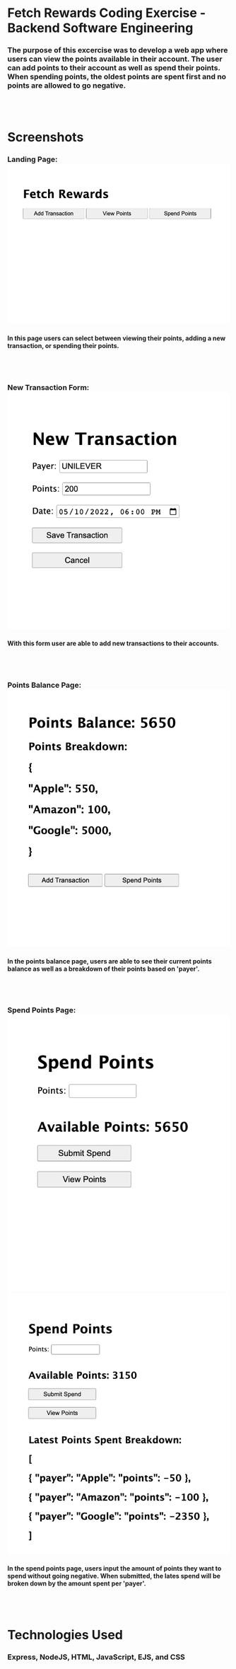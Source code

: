 # Fetch Rewards Coding Exercise - Backend Software Engineering
### The purpose of this excercise was to develop a web app where users can view the points available in their account. The user can add points to their account as well as spend their points. When spending points, the oldest points are spent first and no points are allowed to go negative.
<br>
<br>

# Screenshots
### Landing Page:![](/public/images/landingpage.png)
#### In this page users can select between viewing their points, adding a new transaction, or spending their points.
<br>
<br>

### New Transaction Form:![](/public/images/newtransaction.png)
#### With this form user are able to add new transactions to their accounts.
<br>
<br>

### Points Balance Page:![](/public/images/pointspage.png)
#### In the points balance page, users are able to see their current points balance as well as a breakdown of their points based on 'payer'.
<br>
<br>

### Spend Points Page:![](/public/images/spendpoints1.png)![](/public/images/spendpoints2.png)
#### In the spend points page, users input the amount of points they want to spend without going negative. When submitted, the lates spend will be broken down by the amount spent per 'payer'. 
<br>
<br>

# Technologies Used
### Express, NodeJS, HTML, JavaScript, EJS, and CSS
<br>
<br>

<!-- # Getting Started
### Launch app [here]()
<br>
<br> -->
